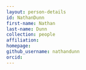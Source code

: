 ```yaml
---
layout: person-details
id: NathanDunn
first-name: Nathan
last-name: Dunn
collection: people
affiliation:
homepage:
github_username: nathandunn
orcid:
---
```

